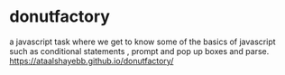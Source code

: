 # donutfactory
a javascript task where we get to know some of the basics of javascript such as conditional statements , 
prompt and pop up boxes and parse.
https://ataalshayebb.github.io/donutfactory/
